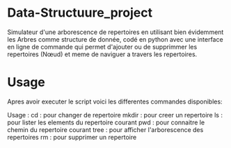 # Data-Structuure_project
Simulateur d'une arborescence de repertoires en utilisant bien évidemment
les Arbres comme structure de donnée, codé en python avec une interface en ligne 
de commande qui permet d'ajouter ou de supprimmer les repertoires (Nœud)
et meme de naviguer a travers les repertoires.
# Usage
Apres avoir executer le script voici les differentes commandes disponibles:

Usage : 
	 cd      : pour changer de repertoire
	 mkdir   : pour creer un repertoire
	 ls      : pour lister les elements du repertoire courant
	 pwd     : pour connaitre le chemin du repertoire courant
	 tree    : pour afficher l'arborescence des repertoires
	 rm      : pour supprimer un repertoire
